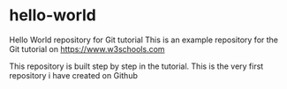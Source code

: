 # hello-world
Hello World repository for Git tutorial
This is an example repository for the Git tutorial on https://www.w3schools.com

This repository is built step by step in the tutorial.
This is the very first repository i have created on Github 

